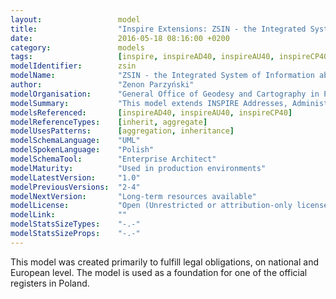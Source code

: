 ```yaml
---
layout:                 model
title:                  "Inspire Extensions: ZSIN - the Integrated System of Information about Real Estates"
date:                   2016-05-18 08:16:00 +0200
category:               models
tags:                   [inspire, inspireAD40, inspireAU40, inspireCP40, inherit, aggregate]
modelIdentifier:        zsin
modelName:              "ZSIN - the Integrated System of Information about Real Estates"
author:                 "Zenon Parzyński"
modelOrganisation:      "General Office of Geodesy and Cartography in Poland"
modelSummary:           "This model extends INSPIRE Addresses, Administrative Units and Cadastral Parcels to implement a new Real Estate information system in Poland."
modelsReferenced:       [inspireAD40, inspireAU40, inspireCP40]
modelReferenceTypes:    [inherit, aggregate]
modelUsesPatterns:      [aggregation, inheritance]
modelSchemaLanguage:    "UML"
modelSpokenLanguage:    "Polish"
modelSchemaTool:        "Enterprise Architect"
modelMaturity:          "Used in production environments"
modelLatestVersion:     "1.0"
modelPreviousVersions:  "2-4"
modelNextVersion:       "Long-term resources available"
modelLicense:           "Open (Unrestricted or attribution-only licenses such as CC-BY, BSD or Apache)"
modelLink:              ""
modelStatsSizeTypes:    "-.-"
modelStatsSizeProps:    "-.-"
---
```


This model was created primarily to fulfill legal obligations, on national and European level. The model is used as a foundation for one of the official registers in Poland. 